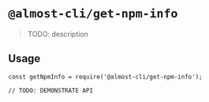 # `@almost-cli/get-npm-info`

> TODO: description

## Usage

```
const getNpmInfo = require('@almost-cli/get-npm-info');

// TODO: DEMONSTRATE API
```
